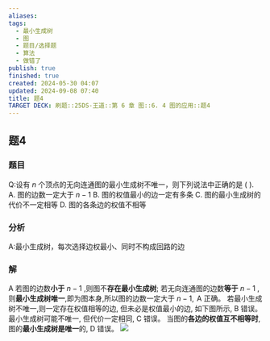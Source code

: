```yaml
---
aliases: 
tags:
  - 最小生成树
  - 图
  - 题目/选择题
  - 算法
  - 做错了
publish: true
finished: true
created: 2024-05-30 04:07
updated: 2024-09-08 07:40
title: 题4
TARGET DECK: 刷题::25DS-王道::第 6 章 图::6. 4 图的应用::题4
---
```

## 题4
### 题目
Q:设有 $n$ 个顶点的无向连通图的最小生成树不唯一，则下列说法中正确的是 ( ).
A. 图的边数一定大于 $n - 1$
B. 图的权值最小的边一定有多条
C. 图的最小生成树的代价不一定相等
D. 图的各条边的权值不相等
### 分析
A:最小生成树，每次选择边权最小、同时不构成回路的边
### 解
A
若图的边数**小于** $n - 1$ ,则图不**存在最小生成树**; 
若无向连通图的边数**等于** $n - 1$ ,则**最小生成树唯一**,即为图本身,所以图的边数一定大于 $n - 1,\mathrm{\;A}$ 正确。
若最小生成树不唯一,则一定存在权值相等的边, 但未必是权值最小的边, 如下图所示, B 错误。
最小生成树可能不唯一, 但代价一定相同, $\mathrm{C}$ 错误。
当图的**各边的权值互不相等时**,图的**最小生成树是唯一**的, $\mathrm{D}$ 错误。
![](https://img.hwenyi.live/202409081611671.webp)
 
<!--ID: 1726632849488-->
